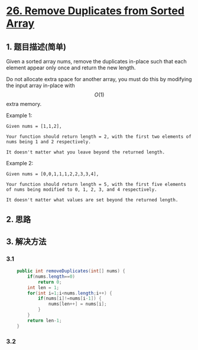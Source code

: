 # [26. Remove Duplicates from Sorted Array](https://leetcode-cn.com/problems/remove-duplicates-from-sorted-array/)

## 1. 题目描述(简单)

Given a sorted array nums, remove the duplicates in-place such that each element appear only once and return the new length.

Do not allocate extra space for another array, you must do this by modifying the input array in-place with $$O(1)$$ extra memory.

Example 1:
```
Given nums = [1,1,2],

Your function should return length = 2, with the first two elements of nums being 1 and 2 respectively.

It doesn't matter what you leave beyond the returned length.
```
Example 2:
```
Given nums = [0,0,1,1,1,2,2,3,3,4],

Your function should return length = 5, with the first five elements of nums being modified to 0, 1, 2, 3, and 4 respectively.

It doesn't matter what values are set beyond the returned length.
```
## 2. 思路

## 3. 解决方法

### 3.1 



```java
    public int removeDuplicates(int[] nums) {
    	if(nums.length==0)
    		return 0;
    	int len = 1;
    	for(int i=1;i<nums.length;i++) {
    		if(nums[i]!=nums[i-1]) {
    			nums[len++] = nums[i];
    		}
    	}
        return len-1;
    }
```


### 3.2 



